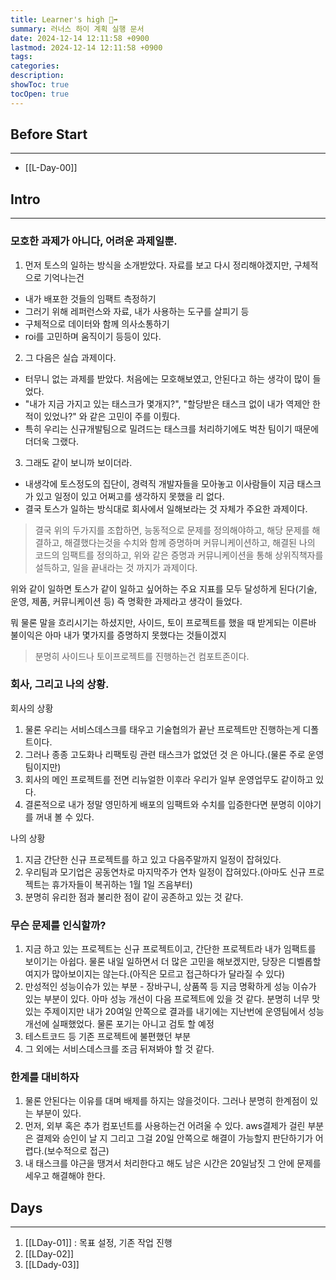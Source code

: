 ```yaml
---
title: Learner's high 🏃‍➡️
summary: 러너스 하이 계획 실행 문서 
date: 2024-12-14 12:11:58 +0900
lastmod: 2024-12-14 12:11:58 +0900
tags: 
categories: 
description: 
showToc: true
tocOpen: true
---
```



## Before Start
---

- [[L-Day-00]]

## Intro
---

### 모호한 과제가 아니다, 어려운 과제일뿐.

1. 먼저 토스의 일하는 방식을 소개받았다. 자료를 보고 다시 정리해야겠지만, 구체적으로 기억나는건 
  - 내가 배포한 것들의 임팩트 측정하기
  - 그러기 위해 레퍼런스와 자료, 내가 사용하는 도구를 살피기 등
  - 구체적으로 데이터와 함께 의사소통하기
  - roi를 고민하며 움직이기 등등이 있다.
2. 그 다음은 실습 과제이다.
  - 터무니 없는 과제를 받았다. 처음에는 모호해보였고, 안된다고 하는 생각이 많이 들었다.
  - "내가 지금 가지고 있는 태스크가 몇개지?", "할당받은 태스크 없이 내가 역제안 한 적이 있었나?" 와 같은 고민이 주를 이뤘다.
  - 특히 우리는 신규개발팀으로 밀려드는 태스크를 처리하기에도 벅찬 팀이기 때문에 더더욱 그랬다.
3. 그래도 같이 보니까 보이더라.
  - 내생각에 토스정도의 집단이, 경력직 개발자들을 모아놓고 이사람들이 지금 태스크가 있고 일정이 있고 어쩌고를 생각하지 못했을 리 없다.
  - 결국 토스가 일하는 방식대로 회사에서 일해보라는 것 자체가 주요한 과제이다.

> 결국 위의 두가지를 조합하면, 능동적으로 문제를 정의해야하고, 해당 문제를 해결하고, 해결했다는것을 수치와 함께 증명하며 커뮤니케이션하고,
> 해결된 나의 코드의 임팩트를 정의하고, 위와 같은 증명과 커뮤니케이션을 통해 상위직책자를 설득하고, 일을 끝내라는 것 까지가 과제이다.

위와 같이 일하면 토스가 같이 일하고 싶어하는 주요 지표를 모두 달성하게 된다(기술, 운영, 제품, 커뮤니케이션 등)
즉 명확한 과제라고 생각이 들었다.

뭐 물론 말을 흐리시기는 하셨지만, 사이드, 토이 프로젝트를 했을 때 받게되는 이른바 불이익은 아마 내가 몇가지를 증명하지 못했다는 것들이겠지
> 분명히 사이드나 토이프로젝트를 진행하는건 컴포트존이다.

### 회사, 그리고 나의 상황.

회사의 상황
1. 물론 우리는 서비스데스크를 태우고 기술협의가 끝난 프로젝트만 진행하는게 디폴트이다.
2. 그러나 종종 고도화나 리팩토링 관련 태스크가 없었던 것 은 아니다.(물론 주로 운영팀이지만)
3. 회사의 메인 프로젝트를 전면 리뉴얼한 이후라 우리가 일부 운영업무도 같이하고 있다.
4. 결론적으로 내가 정말 영민하게 배포의 임팩트와 수치를 입증한다면 분명히 이야기를 꺼내 볼 수 있다.

나의 상황
1. 지금 간단한 신규 프로젝트를 하고 있고 다음주말까지 일정이 잡혀있다.
2. 우리팀과 모기업은 공동연차로 마지막주가 연차 일정이 잡혀있다.(아마도 신규 프로젝트는 휴가자들이 복귀하는 1월 1일 즈음부터)
3. 분명히 유리한 점과 불리한 점이 같이 공존하고 있는 것 같다. 


### 무슨 문제를 인식할까?

1. 지금 하고 있는 프로젝트는 신규 프로젝트이고, 간단한 프로젝트라 내가 임팩트를 보이기는 아쉽다. 물론 내일 일하면서 더 많은 고민을 해보겠지만, 당장은 디벨롭할 여지가 많아보이지는 않는다.(아직은 모르고 접근하다가 달라질 수 있다)
2. 만성적인 성능이슈가 있는 부분 - 장바구니, 상품쪽 등 지금 명확하게 성능 이슈가 있는 부분이 있다. 아마 성능 개선이 다음 프로젝트에 있을 것 같다. 분명히 너무 맛있는 주제이지만 내가 20여일 안쪽으로 결과를 내기에는 지난번에 운영팀에서 성능개선에 실패했었다. 물론 포기는 아니고 검토 할 예정
3. 테스트코드 등 기존 프로젝트에 불편했던 부분
4. 그 외에는 서비스데스크를 조금 뒤져봐야 할 것 같다.

### 한계를 대비하자


1. 물론 안된다는 이유를 대며 배제를 하지는 않을것이다. 그러나 분명히 한계점이 있는 부분이 있다.
2. 먼저, 외부 혹은 추가 컴포넌트를 사용하는건 어려울 수 있다. aws결제가 걸린 부분은 결제와 승인이 날 지 그리고 그걸 20일 안쪽으로 해결이 가능할지 판단하기가 어렵다.(보수적으로 접근)
3. 내 태스크를 야근을 땡겨서 처리한다고 해도 남은 시간은 20일남짓 그 안에 문제를 세우고 해결해야 한다.


## Days
---

1. [[LDay-01]] : 목표 설정, 기존 작업 진행
2. [[LDay-02]]
3. [[LDady-03]]
